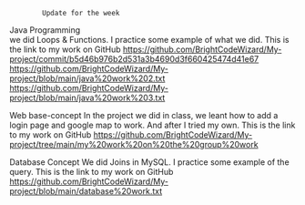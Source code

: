             Update for the week

Java Programming  
we did Loops & Functions. I practice some example of what we did.
  This is the link to my work on GitHub
https://github.com/BrightCodeWizard/My-project/commit/b5d46b976b2d531a3b4690d3f660425474d41e67
https://github.com/BrightCodeWizard/My-project/blob/main/java%20work%202.txt
https://github.com/BrightCodeWizard/My-project/blob/main/java%20work%203.txt

Web base-concept 
In the project we did in class, we leant how to add a login page and google map to work. And after I tried my own. 
  This is the link to my work on GitHub
https://github.com/BrightCodeWizard/My-project/tree/main/my%20work%20on%20the%20group%20work



Database Concept 
We did Joins in MySQL. I practice some example of the query.
This is the link to my work on GitHub
https://github.com/BrightCodeWizard/My-project/blob/main/database%20work.txt


